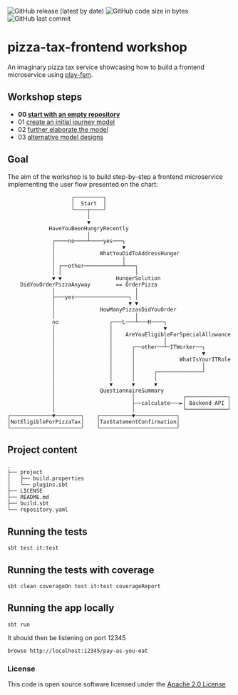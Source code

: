 ![GitHub release (latest by date)](https://img.shields.io/github/v/release/hmrc/pizza-tax-frontend) ![GitHub code size in bytes](https://img.shields.io/github/languages/code-size/hmrc/pizza-tax-frontend) ![GitHub last commit](https://img.shields.io/github/last-commit/hmrc/pizza-tax-frontend)

# pizza-tax-frontend workshop

An imaginary pizza tax service showcasing how to build a frontend microservice using [play-fsm](https://github.com/hmrc/play-fsm).

## Workshop steps

- **00 [start with an empty repository](https://github.com/hmrc/pizza-tax-frontend-workshop/tree/master#readme)**
- 01 [create an initial journey model](https://github.com/hmrc/pizza-tax-frontend-workshop/tree/step-01-create-a-journey#readme)
- 02 [further elaborate the model](https://github.com/hmrc/pizza-tax-frontend-workshop/tree/step-02-extend-journey-model#readme)
- 03 [alternative model designs](https://github.com/hmrc/pizza-tax-frontend-workshop/tree/step-03-alternative-model-design#readme)

## Goal

The aim of the workshop is to build step-by-step a frontend microservice implementing the user flow presented on the chart:

                        ┌─────────┐
                        │  Start  │
                        └────┬────┘
                             │
                             ▼
                 HaveYouBeenHungryRecently
                             │
                  ┌────no────┴────yes───┐
                  │                     ▼
                  │              WhatYouDidToAddressHunger
                  │                     │
                  │ ┌──other────────────┴───┐
                  │ │                       │
                  ▼ ▼                 HungerSolution
        DidYouOrderPizzaAnyway        == OrderPizza
                  │                         │
                  ├───yes─────────────────┐ │
                  │                       ▼ ▼
                  │              HowManyPizzasDidYouOrder
                  │                         │
                  no                ┌───L───┴───H────┐
                  │                 │                ▼
                  │                 │    AreYouEligibleForSpecialAllowance
                  │                 │                │
                  │                 │      ┌──other──┴─ITWorker──┐
                  │                 │      │                     ▼
                  │                 │      │              WhatIsYourITRole
                  │                 │      │                     │
                  │                 │      │      ┌──────────────┘
                  │                 │      │      │
                  │                 ▼      ▼      ▼
                  │              QuestionnaireSummary
                  │                        │               ┌─────────────┐
                  │                        ├──calculate───►│ Backend API │
                  │                        │               └─────────────┘
    ┌─────────────▼────────┐    ┌──────────▼─────────────┐
    │NotEligibleForPizzaTax│    │TaxStatementConfirmation│
    └──────────────────────┘    └────────────────────────┘

## Project content

    .
    ├── project
    │   ├── build.properties
    │   └── plugins.sbt
    ├── LICENSE
    ├── README.md
    ├── build.sbt
    └── repository.yaml

## Running the tests

    sbt test it:test

## Running the tests with coverage

    sbt clean coverageOn test it:test coverageReport

## Running the app locally

    sbt run

It should then be listening on port 12345

    browse http://localhost:12345/pay-as-you-eat

### License

This code is open source software licensed under the [Apache 2.0 License]("http://www.apache.org/licenses/LICENSE-2.0.html")
